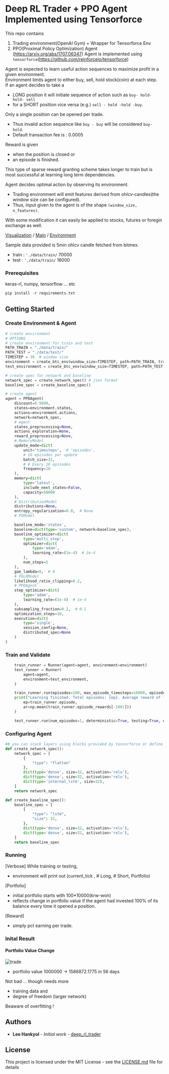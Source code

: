 # Deep RL Trader + PPO Agent Implemented using Tensorforce

This repo contains 
1. Trading environment(OpenAI Gym) + Wrapper for Tensorforce Env 
2. PPO(Proximal Policy Optimization) Agent (https://arxiv.org/abs/1707.06347)
Agent is implemented using `tensorforce`(https://github.com/reinforceio/tensorforce)     
  
Agent is expected to learn useful action sequences to maximize profit in a given environment.  
Environment limits agent to either buy, sell, hold stock(coin) at each step.  
If an agent decides to take a   
* LONG position it will initiate sequence of action such as `buy- hold- hold- sell`    
* for a SHORT position vice versa (e.g.) `sell - hold -hold -buy`.    

Only a single position can be opened per trade. 
* Thus invalid action sequence like `buy - buy` will be considered `buy- hold`.   
* Default transaction fee is : 0.0005  

Reward is given
* when the position is closed or
* an episode is finished.   
  
This type of sparse reward granting scheme takes longer to train but is most successful at learning long term dependencies.  

Agent decides optimal action by observing its environment.  
* Trading environment will emit features derived from ohlcv-candles(the window size can be configured). 
* Thus, input given to the agent is of the shape `(window_size, n_features)`.  

With some modification it can easily be applied to stocks, futures or foregin exchange as well.

[Visualization](https://github.com/miroblog/tf_deep_rl_trader/blob/master/visualize_info.ipynb) / [Main](https://github.com/miroblog/tf_deep_rl_trader/blob/master/ppo_trader.py) / [Environment](https://github.com/miroblog/tf_deep_rl_trader/blob/master/env/TFTraderEnv.py)

Sample data provided is 5min ohlcv candle fetched from bitmex.
* train : `'./data/train/` 70000
* test : `'./data/train/` 16000

### Prerequisites

keras-rl, numpy, tensorflow ... etc

```python
pip install -r requirements.txt

```

## Getting Started 

### Create Environment & Agent
```python
# create environment
# OPTIONS
# create environment for train and test
PATH_TRAIN = "./data/train/"
PATH_TEST = "./data/test/"
TIMESTEP = 30  # window size
environment = create_btc_env(window_size=TIMESTEP, path=PATH_TRAIN, train=True)
test_environment = create_btc_env(window_size=TIMESTEP, path=PATH_TEST, train=False)

# create spec for network and baseline
network_spec = create_network_spec() # json format
baseline_spec = create_baseline_spec()

# create agent
agent = PPOAgent(
    discount=0.9999,
    states=environment.states,
    actions=environment.actions,
    network=network_spec,
    # Agent
    states_preprocessing=None,
    actions_exploration=None,
    reward_preprocessing=None,
    # MemoryModel
    update_mode=dict(
        unit='timesteps',  # 'episodes',
        # 10 episodes per update
        batch_size=32,
        # # Every 10 episodes
        frequency=10
    ),
    memory=dict(
        type='latest',
        include_next_states=False,
        capacity=50000
    ),
    # DistributionModel
    distributions=None,
    entropy_regularization=0.0,  # None
    # PGModel

    baseline_mode='states',
    baseline=dict(type='custom', network=baseline_spec),
    baseline_optimizer=dict(
        type='multi_step',
        optimizer=dict(
            type='adam',
            learning_rate=(1e-4)  # 3e-4
        ),
        num_steps=5
    ),
    gae_lambda=0,  # 0
    # PGLRModel
    likelihood_ratio_clipping=0.2,
    # PPOAgent
    step_optimizer=dict(
        type='adam',
        learning_rate=(1e-4)  # 1e-4
    ),
    subsampling_fraction=0.2,  # 0.1
    optimization_steps=10,
    execution=dict(
        type='single',
        session_config=None,
        distributed_spec=None
    )
)

```

### Train and Validate
```python
    train_runner = Runner(agent=agent, environment=environment)
    test_runner = Runner(
        agent=agent,
        environment=test_environment,
    )

    train_runner.run(episodes=100, max_episode_timesteps=16000, episode_finished=episode_finished)
    print("Learning finished. Total episodes: {ep}. Average reward of last 100 episodes: {ar}.".format(
        ep=train_runner.episode,
        ar=np.mean(train_runner.episode_rewards[-100:]))
    )

    test_runner.run(num_episodes=1, deterministic=True, testing=True, episode_finished=print_simple_log)
```

### Configuring Agent
```python
## you can stack layers using blocks provided by tensorforce or define ur own...
def create_network_spec():
    network_spec = [
        {
            "type": "flatten"
        },
        dict(type='dense', size=32, activation='relu'),
        dict(type='dense', size=32, activation='relu'),
        dict(type='internal_lstm', size=32),
    ]
    return network_spec

def create_baseline_spec():
    baseline_spec = [
        {
            "type": "lstm",
            "size": 32,
        },
        dict(type='dense', size=32, activation='relu'),
        dict(type='dense', size=32, activation='relu'),
    ]
    return baseline_spec
```

### Running 
[Verbose] While training or testing, 
* environment will print out (current_tick , # Long, # Short, Portfolio)
  
[Portfolio]  
* initial portfolio starts with 100*10000(krw-won)     
* reflects change in portfolio value if the agent had invested 100% of its balance every time it opened a position.       
  
[Reward] 
* simply pct earning per trade.    

### Inital Result

#### Portfolio Value Change
![trade](https://github.com/miroblog/deep_rl_trader/blob/master/portfolio_change.png)  

* portfolio value 1000000 -> 1586872.1775 in 56 days

Not bad ... though needs more 
* training data and 
* degree of freedom  (larger network)
  
Beaware of overfitting ! 

## Authors

* **Lee Hankyol** - *Initial work* - [deep_rl_trader](https://github.com/miroblog/tf_deep_rl_trader)

## License

This project is licensed under the MIT License - see the [LICENSE.md](LICENSE.md) file for details
